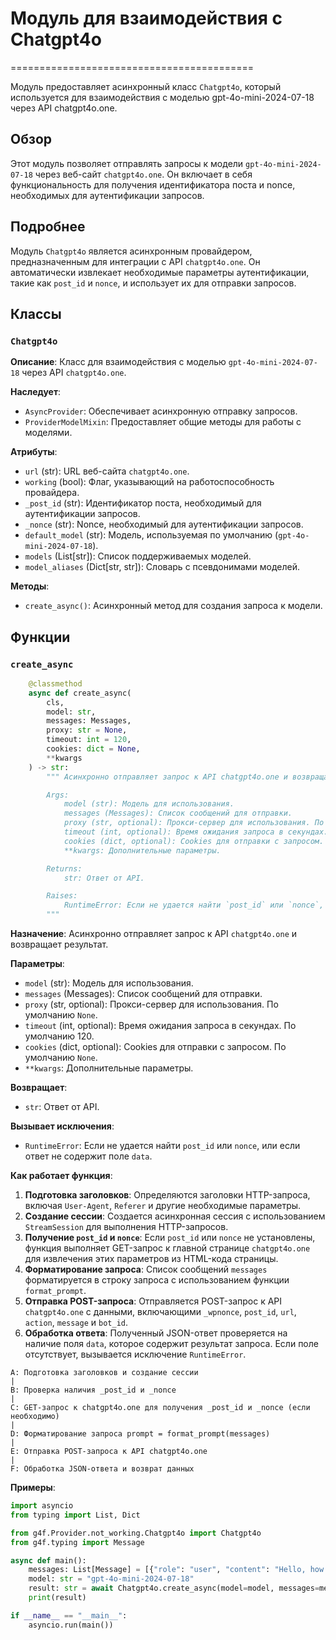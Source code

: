 # Модуль для взаимодействия с Chatgpt4o
==========================================

Модуль предоставляет асинхронный класс `Chatgpt4o`, который используется для взаимодействия с моделью gpt-4o-mini-2024-07-18 через API chatgpt4o.one.

## Обзор

Этот модуль позволяет отправлять запросы к модели `gpt-4o-mini-2024-07-18` через веб-сайт `chatgpt4o.one`. Он включает в себя функциональность для получения идентификатора поста и nonce, необходимых для аутентификации запросов.

## Подробнее

Модуль `Chatgpt4o` является асинхронным провайдером, предназначенным для интеграции с API `chatgpt4o.one`. Он автоматически извлекает необходимые параметры аутентификации, такие как `post_id` и `nonce`, и использует их для отправки запросов.

## Классы

### `Chatgpt4o`

**Описание**: Класс для взаимодействия с моделью `gpt-4o-mini-2024-07-18` через API `chatgpt4o.one`.

**Наследует**:
- `AsyncProvider`: Обеспечивает асинхронную отправку запросов.
- `ProviderModelMixin`: Предоставляет общие методы для работы с моделями.

**Атрибуты**:
- `url` (str): URL веб-сайта `chatgpt4o.one`.
- `working` (bool): Флаг, указывающий на работоспособность провайдера.
- `_post_id` (str): Идентификатор поста, необходимый для аутентификации запросов.
- `_nonce` (str): Nonce, необходимый для аутентификации запросов.
- `default_model` (str): Модель, используемая по умолчанию (`gpt-4o-mini-2024-07-18`).
- `models` (List[str]): Список поддерживаемых моделей.
- `model_aliases` (Dict[str, str]): Словарь с псевдонимами моделей.

**Методы**:
- `create_async()`: Асинхронный метод для создания запроса к модели.

## Функции

### `create_async`

```python
    @classmethod
    async def create_async(
        cls,
        model: str,
        messages: Messages,
        proxy: str = None,
        timeout: int = 120,
        cookies: dict = None,
        **kwargs
    ) -> str:
        """ Асинхронно отправляет запрос к API chatgpt4o.one и возвращает результат.

        Args:
            model (str): Модель для использования.
            messages (Messages): Список сообщений для отправки.
            proxy (str, optional): Прокси-сервер для использования. По умолчанию `None`.
            timeout (int, optional): Время ожидания запроса в секундах. По умолчанию 120.
            cookies (dict, optional): Cookies для отправки с запросом. По умолчанию `None`.
            **kwargs: Дополнительные параметры.

        Returns:
            str: Ответ от API.

        Raises:
            RuntimeError: Если не удается найти `post_id` или `nonce`, или если ответ не содержит поле `data`.
        """
```

**Назначение**: Асинхронно отправляет запрос к API `chatgpt4o.one` и возвращает результат.

**Параметры**:
- `model` (str): Модель для использования.
- `messages` (Messages): Список сообщений для отправки.
- `proxy` (str, optional): Прокси-сервер для использования. По умолчанию `None`.
- `timeout` (int, optional): Время ожидания запроса в секундах. По умолчанию 120.
- `cookies` (dict, optional): Cookies для отправки с запросом. По умолчанию `None`.
- `**kwargs`: Дополнительные параметры.

**Возвращает**:
- `str`: Ответ от API.

**Вызывает исключения**:
- `RuntimeError`: Если не удается найти `post_id` или `nonce`, или если ответ не содержит поле `data`.

**Как работает функция**:

1. **Подготовка заголовков**: Определяются заголовки HTTP-запроса, включая `User-Agent`, `Referer` и другие необходимые параметры.
2. **Создание сессии**: Создается асинхронная сессия с использованием `StreamSession` для выполнения HTTP-запросов.
3. **Получение `post_id` и `nonce`**: Если `post_id` или `nonce` не установлены, функция выполняет GET-запрос к главной странице `chatgpt4o.one` для извлечения этих параметров из HTML-кода страницы.
4. **Форматирование запроса**: Список сообщений `messages` форматируется в строку запроса с использованием функции `format_prompt`.
5. **Отправка POST-запроса**: Отправляется POST-запрос к API `chatgpt4o.one` с данными, включающими `_wpnonce`, `post_id`, `url`, `action`, `message` и `bot_id`.
6. **Обработка ответа**: Полученный JSON-ответ проверяется на наличие поля `data`, которое содержит результат запроса. Если поле отсутствует, вызывается исключение `RuntimeError`.

```
A: Подготовка заголовков и создание сессии
|
B: Проверка наличия _post_id и _nonce
|
C: GET-запрос к chatgpt4o.one для получения _post_id и _nonce (если необходимо)
|
D: Форматирование запроса prompt = format_prompt(messages)
|
E: Отправка POST-запроса к API chatgpt4o.one
|
F: Обработка JSON-ответа и возврат данных
```

**Примеры**:

```python
import asyncio
from typing import List, Dict

from g4f.Provider.not_working.Chatgpt4o import Chatgpt4o
from g4f.typing import Message

async def main():
    messages: List[Message] = [{"role": "user", "content": "Hello, how are you?"}]
    model: str = "gpt-4o-mini-2024-07-18"
    result: str = await Chatgpt4o.create_async(model=model, messages=messages)
    print(result)

if __name__ == "__main__":
    asyncio.run(main())
